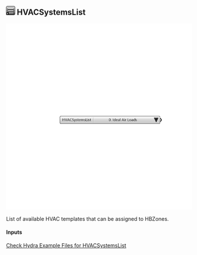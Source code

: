 ## ![](../../images/icons/HVACSystemsList.png) HVACSystemsList

![](../../images/components/HVACSystemsList.png)

List of available HVAC templates that can be assigned to HBZones.

#### Inputs


[Check Hydra Example Files for HVACSystemsList](https://hydrashare.github.io/hydra/index.html?keywords=Honeybee_HVACSystemsList)